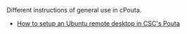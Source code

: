 Different instructions of general use in cPouta.

- [How to setup an Ubuntu remote desktop in CSC's Pouta](ubuntu-remote-desktop/README.md)
